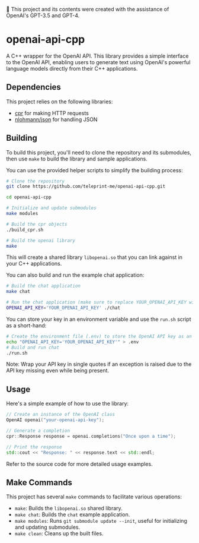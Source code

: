 📝 This project and its contents were created with the assistance of OpenAI's GPT-3.5 and GPT-4.

# openai-api-cpp

A C++ wrapper for the OpenAI API. This library provides a simple interface to the OpenAI API, enabling users to generate text using OpenAI's powerful language models directly from their C++ applications.

## Dependencies

This project relies on the following libraries:

-   [cpr](https://github.com/whoshuu/cpr) for making HTTP requests
-   [nlohmann/json](https://github.com/nlohmann/json) for handling JSON

## Building

To build this project, you'll need to clone the repository and its submodules, then use `make` to build the library and sample applications.

You can use the provided helper scripts to simplify the building process:

```sh
# Clone the repository
git clone https://github.com/teleprint-me/openai-api-cpp.git

cd openai-api-cpp

# Initialize and update submodules
make modules

# Build the cpr objects
./build_cpr.sh

# Build the openai library
make
```

This will create a shared library `libopenai.so` that you can link against in your C++ applications.

You can also build and run the example chat application:

```sh
# Build the chat application
make chat

# Run the chat application (make sure to replace YOUR_OPENAI_API_KEY with your actual API key)
OPENAI_API_KEY='YOUR_OPENAI_API_KEY' ./chat
```

You can store your key in an environment variable and use the `run.sh` script as a short-hand:

```sh
# Create the environment file (.env) to store the OpenAI API key as an environment variable
echo "OPENAI_API_KEY='YOUR_OPENAI_API_KEY'" > .env
# Build and run chat
./run.sh
```

Note: Wrap your API key in single quotes if an exception is raised due to the API key missing even while being present.

## Usage

Here's a simple example of how to use the library:

```cpp
// Create an instance of the OpenAI class
OpenAI openai("your-openai-api-key");

// Generate a completion
cpr::Response response = openai.completions("Once upon a time");

// Print the response
std::cout << "Response: " << response.text << std::endl;
```

Refer to the source code for more detailed usage examples.

## Make Commands

This project has several `make` commands to facilitate various operations:

-   `make`: Builds the `libopenai.so` shared library.
-   `make chat`: Builds the `chat` example application.
-   `make modules`: Runs `git submodule update --init`, useful for initializing and updating submodules.
-   `make clean`: Cleans up the built files.
